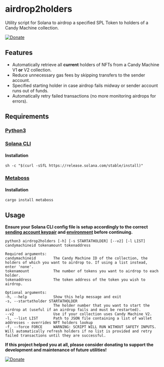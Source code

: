 # airdrop2holders
Utility script for Solana to airdrop a specified SPL Token to holders of a Candy Machine collection.

[![Donate](https://img.shields.io/badge/Donate-PayPal-green.svg)](https://www.paypal.com/donate/?hosted_button_id=KVTJPB8Z4DA8G)

## Features
- Automatically retrieve all **current** holders of NFTs from a Candy Machine V1 **or** V2 collection.
- Reduce unnecessary gas fees by skipping transfers to the sender account.
- Specified starting holder in case airdrop fails midway or sender account runs out of funds.
- Automatically retry failed transactions (no more monitoring airdrops for errors).

## Requirements
### [Python3](https://www.python.org/downloads/)
### [Solana CLI](https://docs.solana.com/cli/install-solana-cli-tools)
#### Installation
```
sh -c "$(curl -sSfL https://release.solana.com/stable/install)"
```
### [Metaboss](https://github.com/samuelvanderwaal/metaboss)
#### Installation
```
cargo install metaboss
```
## Usage
**Ensure your Solana CLI config file is setup accordingly to the correct [sending account keypair](https://docs.solana.com/cli/transfer-tokens) and [environment](https://docs.solana.com/cli/choose-a-cluster) before continuing.**

```
python3 airdrop2holders [-h] [-s STARTATHOLDER] [--v2] [-l LIST] candymachineid tokenamount tokenaddress
```
```
Required arguments:
candymachineid        The Candy Machine ID of the collection, the holders of which you want to airdrop to. If using a list instead, enter 'none'.
tokenamount           The number of tokens you want to airdrop to each holder.
tokenaddress          The token address of the token you wish to airdrop.

Optional arguments:
-h, --help            Show this help message and exit
-s, --startatholder STARTATHOLDER
                      The holder number that you want to start the airdrop at (useful if an airdrop fails and must be restarted).
--v2                  Use if your collection uses Candy Machine V2.
-l, --list LIST       Path to JSON file containing a list of wallet addresses - overrides NFT holders lookup
-f, --force FORCE     WARNING: SCRIPT WILL RUN WITHOUT SAFETY INPUTS. Will automatically refresh holders if no list is provided and retry failed transactions until they are successful.
```

**If this project helped you at all, please consider donating to support the development and maintenance of future utilities!**

[![Donate](https://img.shields.io/badge/Donate-PayPal-green.svg)](https://www.paypal.com/donate/?hosted_button_id=KVTJPB8Z4DA8G)
